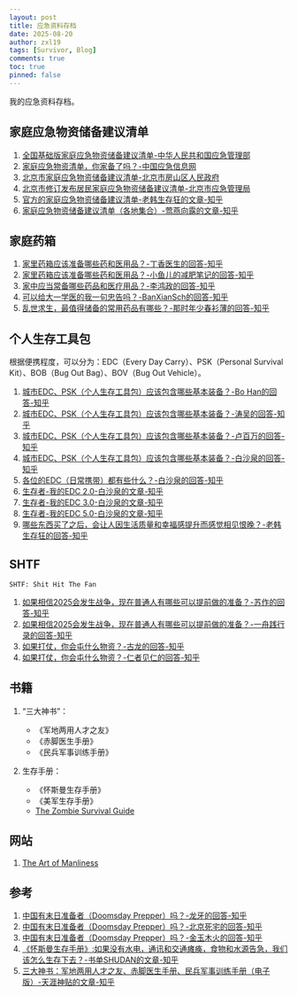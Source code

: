 ```yaml
---
layout: post
title: 应急资料存档
date: 2025-08-20
author: zxl19
tags: [Survivor, Blog]
comments: true
toc: true
pinned: false
---
```


我的应急资料存档。

<!-- more -->

## 家庭应急物资储备建议清单

1. [全国基础版家庭应急物资储备建议清单-中华人民共和国应急管理部](https://www.mem.gov.cn/kp/shaq/202011/t20201129_372149.shtml)
2. [家庭应急物资清单，你家备了吗？-中国应急信息网](https://www.emerinfo.cn/2020-05/09/c_1210610040.htm)
3. [北京市家庭应急物资储备建议清单-北京市房山区人民政府](https://www.bjfsh.gov.cn/zwgk/hygq/202407/t20240724_40079062.shtml)
4. [北京市修订发布居民家庭应急物资储备建议清单-北京市应急管理局](https://yjglj.beijing.gov.cn/art/2020/12/23/art_6058_664632.html)
5. [官方的家庭应急物资储备建议清单-老韩生存狂的文章-知乎](https://zhuanlan.zhihu.com/p/109275376)
6. [家庭应急物资储备建议清单（各地集合）-莺燕向露的文章-知乎](https://zhuanlan.zhihu.com/p/428602016)

## 家庭药箱

1. [家里药箱应该准备哪些药和医用品？-丁香医生的回答-知乎](https://www.zhihu.com/question/29416817/answer/560712200)
2. [家里药箱应该准备哪些药和医用品？-小鱼儿的减肥笔记的回答-知乎](https://www.zhihu.com/question/29416817/answer/560840130)
3. [家中应当常备哪些药品和医疗用品？-李鸿政的回答-知乎](https://www.zhihu.com/question/20097148/answer/3024833795)
4. [可以给大一学医的我一句忠告吗？-BanXianSch的回答-知乎](https://www.zhihu.com/question/380846153/answer/3482498132)
5. [乱世求生，最值得储备的常用药品有哪些？-那时年少春衫薄的回答-知乎](https://www.zhihu.com/question/546217176/answer/2602522933)

## 个人生存工具包

根据便携程度，可以分为：EDC（Every Day Carry）、PSK（Personal Survival Kit）、BOB（Bug Out Bag）、BOV（Bug Out Vehicle）。

1. [城市EDC、PSK（个人生存工具包）应该包含哪些基本装备？-Bo Han的回答-知乎](https://www.zhihu.com/question/19808099/answer/13048476)
2. [城市EDC、PSK（个人生存工具包）应该包含哪些基本装备？-涛吴的回答-知乎](https://www.zhihu.com/question/19808099/answer/13037551)
3. [城市EDC、PSK（个人生存工具包）应该包含哪些基本装备？-卢百万的回答-知乎](https://www.zhihu.com/question/19808099/answer/15027634)
4. [城市EDC、PSK（个人生存工具包）应该包含哪些基本装备？-白沙泉的回答-知乎](https://www.zhihu.com/question/19808099/answer/128962738)
5. [各位的EDC（日常携带）都有些什么？-白沙泉的回答-知乎](https://www.zhihu.com/question/30345902/answer/128962853)
6. [生存者-我的EDC 2.0-白沙泉的文章-知乎](https://zhuanlan.zhihu.com/p/23301836)
7. [生存者-我的EDC 3.0-白沙泉的文章-知乎](https://zhuanlan.zhihu.com/p/23607136)
8. [生存者-我的EDC 5.0-白沙泉的文章-知乎](https://zhuanlan.zhihu.com/p/85650296)
9. [哪些东西买了之后，会让人因生活质量和幸福感提升而感觉相见恨晚？-老韩生存狂的回答-知乎](https://www.zhihu.com/question/20840874/answer/1601543522)

## SHTF

```text
SHTF: Shit Hit The Fan
```

1. [如果相信2025会发生战争，现在普通人有哪些可以提前做的准备？-苏作的回答-知乎](https://www.zhihu.com/question/583722371/answer/3272756090)
2. [如果相信2025会发生战争，现在普通人有哪些可以提前做的准备？-一舟践行录的回答-知乎](https://www.zhihu.com/question/583722371/answer/1918691202045288593)
3. [如果打仗，你会屯什么物资？-古龙的回答-知乎](https://www.zhihu.com/question/587954871/answer/2925417112)
4. [如果打仗，你会屯什么物资？-仁者见仁的回答-知乎](https://www.zhihu.com/question/587954871/answer/5863928621)

## 书籍

1. “三大神书”：

    - 《军地两用人才之友》
    - 《赤脚医生手册》
    - 《民兵军事训练手册》

2. 生存手册：

    - 《怀斯曼生存手册》
    - 《美军生存手册》
    - [The Zombie Survival Guide](https://ia904503.us.archive.org/9/items/TheZombieSurvivalGuideByMaxBrooks/The%20Zombie%20Survival%20Guide%20by%20Max%20Brooks.pdf)

## 网站

1. [The Art of Manliness](https://www.artofmanliness.com)

## 参考

1. [中国有末日准备者（Doomsday Prepper）吗？-龙牙的回答-知乎](https://www.zhihu.com/question/37243703/answer/2657618928)
2. [中国有末日准备者（Doomsday Prepper）吗？-北京死宅的回答-知乎](https://www.zhihu.com/question/37243703/answer/3492653385)
3. [中国有末日准备者（Doomsday Prepper）吗？-金玉木火的回答-知乎](https://www.zhihu.com/question/37243703/answer/3491492946)
4. [《怀斯曼生存手册》:如果没有水电，通讯和交通瘫痪，食物和水源告急，我们该怎么生存下去？-书单SHUDAN的文章-知乎](https://zhuanlan.zhihu.com/p/115816806)
5. [三大神书：军地两用人才之友、赤脚医生手册、民兵军事训练手册（电子版）-天涯神贴的文章-知乎](https://zhuanlan.zhihu.com/p/651188400)
